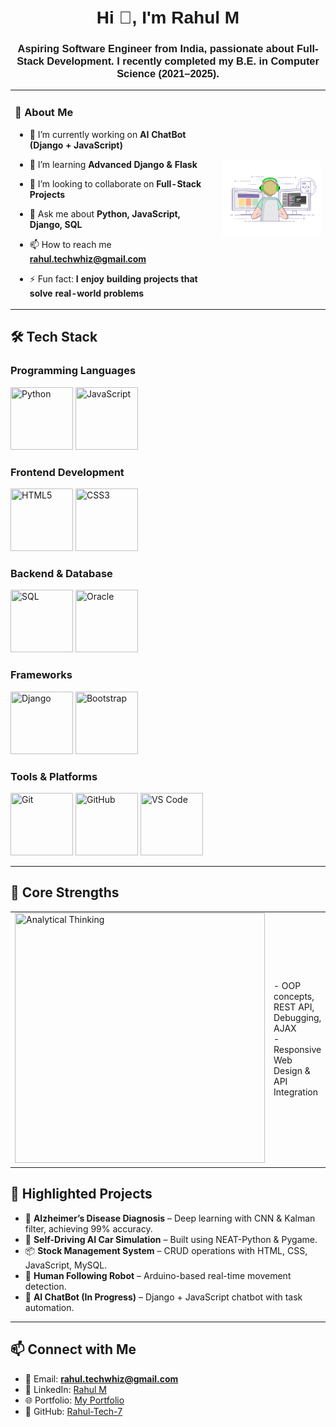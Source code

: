 <!-- Header Section -->
<h1 align="center"><font face="Arial">Hi 👋, I'm Rahul M</font></h1>
<h3 align="center"><font face="Arial">Aspiring Software Engineer from India, passionate about Full-Stack Development. I recently completed my B.E. in Computer Science (2021–2025).</font></h3>

<table>
  <tr>
    <td>

### 🚀 About Me

- 🔭 I’m currently working on **AI ChatBot (Django + JavaScript)**
- 🌱 I’m learning **Advanced Django & Flask**
- 👯 I’m looking to collaborate on **Full-Stack Projects**
- 💬 Ask me about **Python, JavaScript, Django, SQL**
- 📫 How to reach me **[rahul.techwhiz@gmail.com](mailto:rahul.techwhiz@gmail.com)**
- ⚡ Fun fact: **I enjoy building projects that solve real-world problems**

    </td>
    <td>
      <img src="https://raw.githubusercontent.com/mikonoid/mikonoid/main/images/gifs/coder3.gif" width="400" />
    </td>
  </tr>
</table>

## 🛠️ Tech Stack

### Programming Languages
<p>
  <img src="https://media.giphy.com/media/KAq5w47R9rmTuvWOWa/giphy.gif" width="100" height="100" title="Python"/>
  <img src="https://media.giphy.com/media/ln7z2eWriiQAllfVcn/giphy.gif" width="100" height="100" title="JavaScript"/>
</p>

### Frontend Development
<p>
  <img src="https://media.giphy.com/media/XAxylRMCdpbEWUAvr8/giphy.gif" width="100" height="100" title="HTML5"/>
  <img src="https://media.giphy.com/media/fsEaZldNC8A1PJ3mwp/giphy.gif" width="100" height="100" title="CSS3"/>
</p>

### Backend & Database
<p>
  <img src="https://editor.analyticsvidhya.com/uploads/36882wired1.gif" width="100" height="100" title="SQL"/>
  <img src="https://img.icons8.com/color/48/oracle-logo.png" width="100" height="100" title="Oracle"/>
</p>

### Frameworks
<p>
  <img src="https://maxmautner.com/public/images/django.gif" width="100" height="100" title="Django"/>
  <img src="https://blogs.purecode.ai/blogs/wp-content/uploads/2023/12/giphy-6.gif" width="100" height="100" title="Bootstrap"/>
</p>

### Tools & Platforms
<p>
  <img src="https://media.giphy.com/media/kH1DBkPNyZPOk0BxrM/giphy.gif" width="100" height="100" title="Git"/>
  <img src="https://media.giphy.com/media/KzJkzjggfGN5Py6nkT/giphy.gif" width="100" height="100" title="GitHub"/>
  <img src="https://media.giphy.com/media/IdyAQJVN2kVPNUrojM/giphy.gif" width="100" height="100" title="VS Code"/>
</p>

---

## 🧠 Core Strengths

<table>
  <tr>
    <td>
      <img src="https://i0.wp.com/www.sciencenews.org/wp-content/uploads/2023/04/040823_chatgpt_feat.gif?fit=1024%2C576&ssl=1" width="400" height="400" title="Analytical Thinking"/>
    </td>
    <td>
        - OOP concepts, REST API, Debugging, AJAX <br>
        - Responsive Web Design & API Integration
    </td>
  </tr>
</table>




## 📌 Highlighted Projects
- 🧠 **Alzheimer’s Disease Diagnosis** – Deep learning with CNN & Kalman filter, achieving 99% accuracy.  
- 🚗 **Self-Driving AI Car Simulation** – Built using NEAT-Python & Pygame.  
- 📦 **Stock Management System** – CRUD operations with HTML, CSS, JavaScript, MySQL.  
- 🤖 **Human Following Robot** – Arduino-based real-time movement detection.  
- 💬 **AI ChatBot (In Progress)** – Django + JavaScript chatbot with task automation.  

---

## 📫 Connect with Me
- 📧 Email: **[rahul.techwhiz@gmail.com](mailto:rahul.techwhiz@gmail.com)**  
- 💼 LinkedIn: [Rahul M](https://www.linkedin.com/in/rahul-m-06268b235/)  
- 🌐 Portfolio: [My Portfolio](https://ra1434207.wixsite.com/rahul)  
- 🐙 GitHub: [Rahul-Tech-7](https://github.com/Rahul-Tech-7)  
